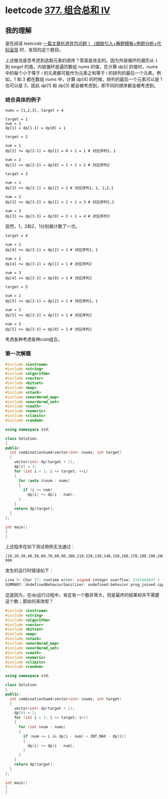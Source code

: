 # leetcode [377. 组合总和 Ⅳ](https://leetcode-cn.com/problems/combination-sum-iv/)



## 我的理解

是在阅读 leetcode [一篇文章吃透背包问题！（细致引入+解题模板+例题分析+代码呈现](https://leetcode-cn.com/problems/partition-equal-subset-sum/solution/yi-pian-wen-zhang-chi-tou-bei-bao-wen-ti-a7dd/) 时，发现的这个题目。

上述做法是否考虑到选取元素的顺序？答案是肯定的。因为外层循环的遍历从 `1` 到 $\textit{target}$ 的值，内层循环是遍历数组 $\textit{nums}$ 的值，在计算 $\textit{dp}[i]$ 的值时，$\textit{nums}$ 中的每个小于等于 $i$ 的元素都可能作为元素之和等于 $i$ 的排列的最后一个元素。例如，$1$ 和 $3$ 都在数组 $\textit{nums}$ 中，计算 $\textit{dp}[4]$ 的时候，排列的最后一个元素可以是 $1$ 也可以是 $3$，因此 $\textit{dp}[1]$ 和 $\textit{dp}[3]$ 都会被考虑到，即不同的顺序都会被考虑到。



### 结合具体的例子

```
nums = [1,2,3], target = 4
```



```
target = 1
num = 1
dp[1] = dp[1-1] = dp[0] = 1
```



```
target = 2

num = 1
dp[2] += dp[2-1] = dp[1] = 0 + 1 = 1 # 对应序列1，1

num = 2
dp[2] += dp[2-2] = dp[0] = 1 + 1 = 2 # 对应序列2
```



```
target = 3

num = 1
dp[3] += dp[3-1] = dp[2] = 2 # 对应序列1，1, 1;2,1

num = 2
dp[3] += dp[3-2] = dp[1] = 2 + 1 = 3 # 对应序列2,1

num = 3
dp[3] += dp[3-3] = dp[0] = 3 + 1 = 4 # 对应序列3
```

显然，1，2和2，1分别被计数了一次。



```
target = 4

num = 1
dp[4] += dp[3-1] = dp[2] = 1 # 对应序列1，1

num = 2
dp[4] += dp[3-2] = dp[1] = 1 # 对应序列2

num = 3
dp[4] += dp[3-3] = dp[0] = 1 # 对应序列2
```



```
target = 5

num = 1
dp[5] += dp[3-1] = dp[2] = 1 # 对应序列1，1

num = 2
dp[5] += dp[3-2] = dp[1] = 1 # 对应序列2

num = 3
dp[5] += dp[3-3] = dp[0] = 1 # 对应序列2
```



考虑各种考虑各种coin组合。

### 第一次解题

```c++
#include <iostream>
#include <string>
#include <algorithm>
#include <vector>
#include <bitset>
#include <map>
#include <stack>
#include <unordered_map>
#include <unordered_set>
#include <cmath>
#include <numeric>
#include <climits>
#include <random>

using namespace std;

class Solution
{
public:
  int combinationSum4(vector<int> &nums, int target)
  {
    vector<int> dp(target + 1);
    dp[0] = 1;
    for (int i = 1; i <= target; ++i)
    {
      for (auto &&num : nums)
      {
        if (i >= num)
          dp[i] += dp[i - num];
      }
    }
    return dp[target];
  }
};

int main()
{
}
```

上述程序在如下测试用例无法通过：

```
[10,20,30,40,50,60,70,80,90,100,110,120,130,140,150,160,170,180,190,200,210,220,230,240,250,260,270,280,290,300,310,320,330,340,350,360,370,380,390,400,410,420,430,440,450,460,470,480,490,500,510,520,530,540,550,560,570,580,590,600,610,620,630,640,650,660,670,680,690,700,710,720,730,740,750,760,770,780,790,800,810,820,830,840,850,860,870,880,890,900,910,920,930,940,950,960,970,980,990,111]
999
```

发生的运行时错误如下：

```c++
Line 9: Char 27: runtime error: signed integer overflow: 2147483647 + 1 cannot be represented in type 'int' (solution.cpp)
SUMMARY: UndefinedBehaviorSanitizer: undefined-behavior prog_joined.cpp:18:27
```



这是因为，在dp运行过程中，肯定有一个数非常大，但是最终的结果却并不需要这个数；那如何来改呢？

```c++
#include <iostream>
#include <string>
#include <algorithm>
#include <vector>
#include <bitset>
#include <map>
#include <stack>
#include <unordered_map>
#include <unordered_set>
#include <cmath>
#include <numeric>
#include <climits>
#include <random>

using namespace std;

class Solution
{
public:
  int combinationSum4(vector<int> &nums, int target)
  {
    vector<int> dp(target + 1);
    dp[0] = 1;
    for (int i = 1; i <= target; i++)
    {
      for (int &num : nums)
      {
        if (num <= i && dp[i - num] < INT_MAX - dp[i])
        {
          dp[i] += dp[i - num];
        }
      }
    }
    return dp[target];
  }
};

int main()
{
}
```

